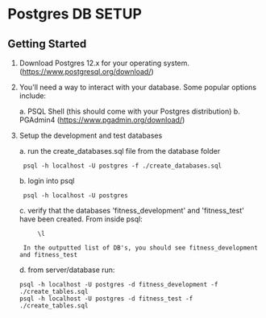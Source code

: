 # Postgres DB SETUP

## Getting Started

1.  Download Postgres 12.x for your operating system. (https://www.postgresql.org/download/)

2.  You'll need a way to interact with your database. Some popular options include:

    a. PSQL Shell (this should come with your Postgres distribution)
    b. PGAdmin4 (https://www.pgadmin.org/download/)

3.  Setup the development and test databases

    a. run the create_databases.sql file from the database folder

         psql -h localhost -U postgres -f ./create_databases.sql

    b. login into psql

         psql -h localhost -U postgres

    c. verify that the databases 'fitness_development' and 'fitness_test' have been created. From inside psql:

             \l

         In the outputted list of DB's, you should see fitness_development and fitness_test

    d. from server/database run:

        psql -h localhost -U postgres -d fitness_development -f ./create_tables.sql
        psql -h localhost -U postgres -d fitness_test -f ./create_tables.sql
